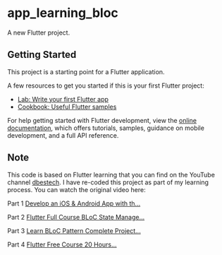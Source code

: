 # app_learning_bloc

A new Flutter project.

## Getting Started

This project is a starting point for a Flutter application.

A few resources to get you started if this is your first Flutter project:

- [Lab: Write your first Flutter app](https://docs.flutter.dev/get-started/codelab)
- [Cookbook: Useful Flutter samples](https://docs.flutter.dev/cookbook)

For help getting started with Flutter development, view the
[online documentation](https://docs.flutter.dev/), which offers tutorials,
samples, guidance on mobile development, and a full API reference.

## Note

This code is based on Flutter learning that you can find on the YouTube channel [dbestech](https://www.youtube.com/@dbestech). I have re-coded this project as part of my learning process. You can watch the original video here:

Part 1
[Develop an iOS & Android App with th...](https://www.youtube.com/watch?v=fD7JL4Q5-Bk&t=0s) 

Part 2
[Flutter Full Course BLoC State Manage...](https://www.youtube.com/watch?v=QyBHvAxTNgg&t=0s)

Part 3
[Learn BLoC Pattern Complete Project...](https://www.youtube.com/watch?v=URttn7lErWg&list=PL3nPgdhXQtHftX_Z_s8RcaZv1lx7UEeZX&index=3&pp=iAQB)

Part 4
[Flutter Free Course 20 Hours...](https://www.youtube.com/watch?v=sdcRhrdHVOM&list=PL3nPgdhXQtHftX_Z_s8RcaZv1lx7UEeZX&index=6)

